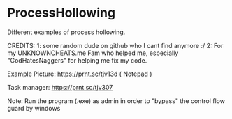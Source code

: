 # ProcessHollowing
Different examples of process hollowing.


CREDITS: 
1: some random dude on github who I cant find anymore :/
2: For my UNKNOWNCHEATS.me Fam who helped me, especially "GodHatesNaggers" for helping me fix my code.




Example Picture: https://prnt.sc/tjv13d ( Notepad )


Task manager: https://prnt.sc/tjv307


Note: Run the program (.exe) as admin in order to "bypass" the control flow guard by windows
